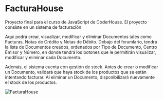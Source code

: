 # FacturaHouse #
Proyecto final para el curso de JavaScript de CoderHouse. El proyecto consiste en un sistema de facturación

Aquí podrá crear, visualizar, modificar y eliminar Documentos tales como Facturas, Notas de Crédito y Notas de Débito. Debajo del forumlario, tendrá la lista de Documentos creados, ordenados por Tipo de Documento, Centro Emisor y Número, en donde tendrá los botones que le permitirán visualizar, modificar y eliminar cada Documento.

Además, el sistema cuenta con gestión de stock. Antes de crear o modificar un Documento, validará que haya stock de los productos que se están intentando facturar. Al eliminar un Documento, disponibilizará nuevamente el stock de los productos.

![FacturaHouse](https://i.imgur.com/Rg3D0HR.png)
